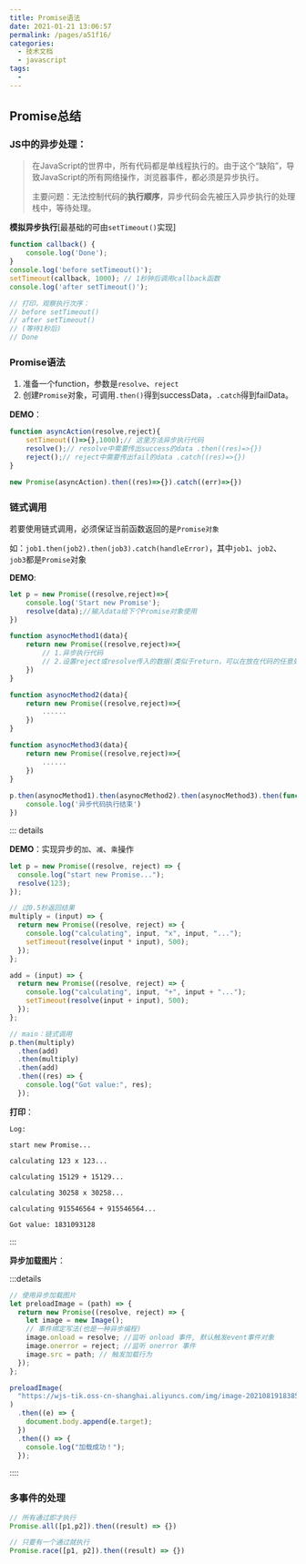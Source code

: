 ```yaml
---
title: Promise语法
date: 2021-01-21 13:06:57
permalink: /pages/a51f16/
categories:
  - 技术文档
  - javascript
tags:
  - 
---
```

## Promise总结

### JS中的异步处理：

> 在JavaScript的世界中，所有代码都是单线程执行的。由于这个“缺陷”，导致JavaScript的所有网络操作，浏览器事件，都必须是异步执行。
>
> 主要问题：无法控制代码的**执行顺序**，异步代码会先被压入异步执行的处理栈中，等待处理。

**模拟异步执行**[最基础的可由`setTimeout()`实现]

```javascript
function callback() {
    console.log('Done');
}
console.log('before setTimeout()');
setTimeout(callback, 1000); // 1秒钟后调用callback函数
console.log('after setTimeout()');

// 打印，观察执行次序：
// before setTimeout()
// after setTimeout()
// (等待1秒后)
// Done
```



### Promise语法

1. 准备一个function，参数是`resolve`、`reject`
2. 创建`Promise`对象，可调用`.then()`得到successData，`.catch`得到failData。

**DEMO**：

```javascript
function asyncAction(resolve,reject){
    setTimeout(()=>{},1000);// 这里方法异步执行代码
    resolve();// resolve中需要传出success的data .then((res)=>{})
    reject();// reject中需要传出fail的data .catch((res)=>{})
}

new Promise(asyncAction).then((res)=>{}).catch((err)=>{})
```



### 链式调用

若要使用链式调用，必须保证当前函数返回的是`Promise对象`

如：`job1.then(job2).then(job3).catch(handleError)`，其中`job1`、`job2`、`job3`都是`Promise`对象

**DEMO**:

```javascript
let p = new Promise((resolve,reject)=>{
    console.log('Start new Promise');
    resolve(data);//输入data给下个Promise对象使用
})

function asynocMethod1(data){
    return new Promise((resolve,reject)=>{
        // 1.异步执行代码
        // 2.设置reject或resolve传入的数据(类似于return，可以在放在代码的任意处)
    })
}

function asynocMethod2(data){
    return new Promise((resolve,reject)=>{
        ......
    })
}

function asynocMethod3(data){
    return new Promise((resolve,reject)=>{
        ......
    })
}        
                
p.then(asynocMethod1).then(asynocMethod2).then(asynocMethod3).then(function(){
    console.log('异步代码执行结束')
})                     
```

::: details

**DEMO**：实现异步的`加`、`减`、`乘`操作

```javascript
let p = new Promise((resolve, reject) => {
  console.log("start new Promise...");
  resolve(123);
});

// 过0.5秒返回结果
multiply = (input) => {
  return new Promise((resolve, reject) => {
    console.log("calculating", input, "x", input, "...");
    setTimeout(resolve(input * input), 500);
  });
};

add = (input) => {
  return new Promise((resolve, reject) => {
    console.log("calculating", input, "+", input + "...");
    setTimeout(resolve(input + input), 500);
  });
};

// main：链式调用
p.then(multiply)
  .then(add)
  .then(multiply)
  .then(add)
  .then((res) => {
    console.log("Got value:", res);
  });
```

**打印**：

```
Log:

start new Promise...

calculating 123 x 123...

calculating 15129 + 15129...

calculating 30258 x 30258...

calculating 915546564 + 915546564...

Got value: 1831093128
```

::: 

**异步加载图片**：

:::details

```javascript
// 使用异步加载图片
let preloadImage = (path) => {
  return new Promise((resolve, reject) => {
    let image = new Image();
    // 事件绑定写法(也是一种异步编程)
    image.onload = resolve; //监听 onload 事件, 默认触发event事件对象
    image.onerror = reject; //监听 onerror 事件
    image.src = path; // 触发加载行为
  });
};

preloadImage(
  "https://wjs-tik.oss-cn-shanghai.aliyuncs.com/img/image-20210819183851427.png"
)
  .then((e) => {
    document.body.append(e.target);
  })
  .then(() => {
    console.log("加载成功！");
  });
```

::::

### 多事件的处理

```javascript
// 所有通过即才执行
Promise.all([p1,p2]).then((result) => {})

// 只要有一个通过就执行
Promise.race([p1, p2]).then((result) => {})
```

